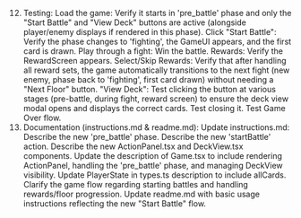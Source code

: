 12. Testing:
Load the game: Verify it starts in 'pre_battle' phase and only the "Start Battle" and "View Deck" buttons are active (alongside player/enemy displays if rendered in this phase).
Click "Start Battle": Verify the phase changes to 'fighting', the GameUI appears, and the first card is drawn.
Play through a fight: Win the battle.
Rewards: Verify the RewardScreen appears.
Select/Skip Rewards: Verify that after handling all reward sets, the game automatically transitions to the next fight (new enemy, phase back to 'fighting', first card drawn) without needing a "Next Floor" button.
"View Deck": Test clicking the button at various stages (pre-battle, during fight, reward screen) to ensure the deck view modal opens and displays the correct cards. Test closing it.
Test Game Over flow.
13. Documentation (instructions.md & readme.md):
Update instructions.md:
Describe the new 'pre_battle' phase.
Describe the new 'startBattle' action.
Describe the new ActionPanel.tsx and DeckView.tsx components.
Update the description of Game.tsx to include rendering ActionPanel, handling the 'pre_battle' phase, and managing DeckView visibility.
Update PlayerState in types.ts description to include allCards.
Clarify the game flow regarding starting battles and handling rewards/floor progression.
Update readme.md with basic usage instructions reflecting the new "Start Battle" flow.